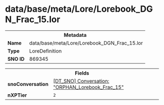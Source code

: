 <h1>data/base/meta/Lore/Lorebook_DGN_Frac_15.lor</h1><table><tr><th colspan="100%">Metadata</th></tr><tr><td><b>Name</b></td><td>data/base/meta/Lore/Lorebook_DGN_Frac_15.lor</td></tr><tr><td><b>Type</b></td><td>LoreDefinition</td></tr><tr><td><b>SNO ID</b></td><td>869345</td></tr></table>

<table><tr><th colspan="100%">Fields</th></tr><tr><td><b>snoConversation</b></td><td><a href="..\Conversation\ORPHAN_Lorebook_Frac_15.cnv">[DT_SNO] Conversation: "ORPHAN_Lorebook_Frac_15"</a></td></tr><tr><td><b>nXPTier</b></td><td><code>2</code></td></tr></table>

